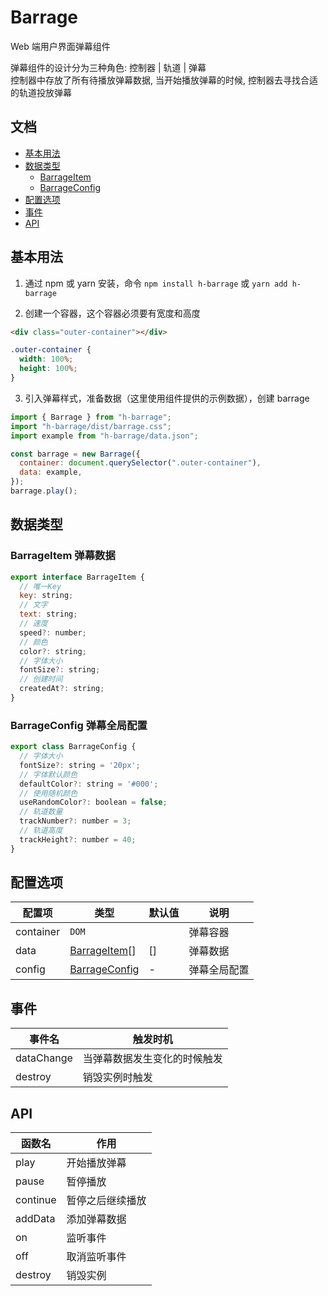 # Barrage

Web 端用户界面弹幕组件

弹幕组件的设计分为三种角色: 控制器 | 轨道 | 弹幕  
控制器中存放了所有待播放弹幕数据, 当开始播放弹幕的时候, 控制器去寻找合适的轨道投放弹幕

## 文档

- [基本用法](#基本用法)
- [数据类型](#数据类型)
  - [BarrageItem](#barrageitem-弹幕数据)
  - [BarrageConfig](#barrageconfig-弹幕全局配置)
- [配置选项](#配置选项)
- [事件](#事件)
- [API](#api)

## 基本用法

1. 通过 npm 或 yarn 安装，命令 `npm install h-barrage` 或 `yarn add h-barrage`

2. 创建一个容器，这个容器必须要有宽度和高度

```html
<div class="outer-container"></div>
```

```css
.outer-container {
  width: 100%;
  height: 100%;
}
```

3. 引入弹幕样式，准备数据（这里使用组件提供的示例数据），创建 barrage

```javascript
import { Barrage } from "h-barrage";
import "h-barrage/dist/barrage.css";
import example from "h-barrage/data.json";

const barrage = new Barrage({
  container: document.querySelector(".outer-container"),
  data: example,
});
barrage.play();
```

## 数据类型

### BarrageItem 弹幕数据

```javascript
export interface BarrageItem {
  // 唯一Key
  key: string;
  // 文字
  text: string;
  // 速度
  speed?: number;
  // 颜色
  color?: string;
  // 字体大小
  fontSize?: string;
  // 创建时间
  createdAt?: string;
}
```

### BarrageConfig 弹幕全局配置

```javascript
export class BarrageConfig {
  // 字体大小
  fontSize?: string = '20px';
  // 字体默认颜色
  defaultColor?: string = '#000';
  // 使用随机颜色
  useRandomColor?: boolean = false;
  // 轨道数量
  trackNumber?: number = 3;
  // 轨道高度
  trackHeight?: number = 40;
}
```

## 配置选项

| 配置项    | 类型                                         | 默认值 | 说明         |
| --------- | -------------------------------------------- | ------ | ------------ |
| container | `DOM`                                        |        | 弹幕容器     |
| data      | [BarrageItem](#barrageitem-弹幕数据)[]       | []     | 弹幕数据     |
| config    | [BarrageConfig](#barrageconfig-弹幕全局配置) | -      | 弹幕全局配置 |

## 事件

| 事件名     | 触发时机                     |
| ---------- | ---------------------------- |
| dataChange | 当弹幕数据发生变化的时候触发 |
| destroy    | 销毁实例时触发               |

## API

| 函数名   | 作用             |
| -------- | ---------------- |
| play     | 开始播放弹幕     |
| pause    | 暂停播放         |
| continue | 暂停之后继续播放 |
| addData  | 添加弹幕数据     |
| on       | 监听事件         |
| off      | 取消监听事件     |
| destroy  | 销毁实例         |

